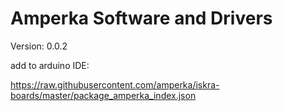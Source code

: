 # Amperka Software and Drivers

Version: 0.0.2<br>

add to arduino IDE:

https://raw.githubusercontent.com/amperka/iskra-boards/master/package_amperka_index.json
